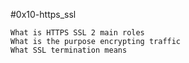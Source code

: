 #0x10-https_ssl



    What is HTTPS SSL 2 main roles
    What is the purpose encrypting traffic
    What SSL termination means

